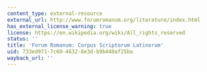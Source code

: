 ```yaml
---
content_type: external-resource
external_url: http://www.forumromanum.org/literature/index.html
has_external_license_warning: true
license: https://en.wikipedia.org/wiki/All_rights_reserved
status: ''
title: 'Forum Romanum: Corpus Scriptorum Latinorum'
uid: 733ed971-7c60-4632-8e3d-b9b440af25ba
wayback_url: ''
---
```

